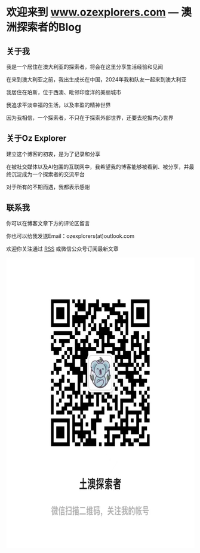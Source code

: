 # 欢迎来到 www.ozexplorers.com — 澳洲探索者的Blog

## 关于我

我是一个居住在澳大利亚的探索者，将会在这里分享生活经验和见闻

在来到澳大利亚之前，我出生成长在中国，2024年我和队友一起来到澳大利亚

我居住在珀斯，位于西澳、毗邻印度洋的美丽城市

我追求平淡幸福的生活，以及丰盈的精神世界

因为我相信，一个探索者，不只在于探索外部世界，还要去挖掘内心世界


## 关于Oz Explorer

建立这个博客的初衷，是为了记录和分享

在被社交媒体以及AI包围的互联网中，我希望我的博客能够被看到、被分享，并最终沉淀成为一个探索者的交流平台

对于所有的不期而遇，我都表示感谢


## 联系我

你可以在博客文章下方的评论区留言

你也可以给我发送Email：ozexplorers(at)outlook.com

欢迎你关注通过 <a href="https://www.ozexplorers.com/feed.xml">RSS</a> 或微信公众号订阅最新文章

<img src="assets/images/Wechat.png" alt="Wechat" width="748" height="776">
</p>
